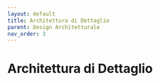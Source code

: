 ```yaml
---
layout: default
title: Architettura di Dettaglio
parent: Design Architetturale
nav_order: 3
---
```


# Architettura di Dettaglio
